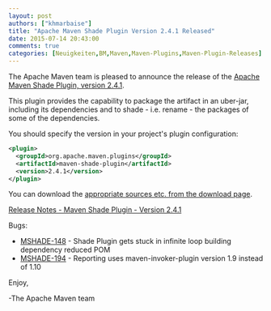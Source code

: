 ```yaml
---
layout: post
authors: ["khmarbaise"]
title: "Apache Maven Shade Plugin Version 2.4.1 Released"
date: 2015-07-14 20:43:00
comments: true
categories: [Neuigkeiten,BM,Maven,Maven-Plugins,Maven-Plugin-Releases]
---
```

The Apache Maven team is pleased to announce the release of the [Apache
Maven Shade Plugin, version 2.4.1](https://maven.apache.org/plugins/maven-shade-plugin/).

This plugin provides the capability to package the artifact in an uber-jar,
including its dependencies and to shade - i.e. rename - the packages of some of
the dependencies.

You should specify the version in your project's plugin configuration:

```xml
<plugin>
  <groupId>org.apache.maven.plugins</groupId>
  <artifactId>maven-shade-plugin</artifactId>
  <version>2.4.1</version>
</plugin>
```

<!-- more -->

You can download the [appropriate sources etc. from the download page](https://maven.apache.org/plugins/maven-shade-plugin/download.cgi).
 
[Release Notes - Maven Shade Plugin - Version 2.4.1](https://issues.apache.org/jira/secure/ReleaseNote.jspa?projectId=12317921&version=12332978)

Bugs:

 * [MSHADE-148](https://issues.apache.org/jira/browse/MSHADE-148) - Shade Plugin gets stuck in infinite loop building dependency reduced POM
 * [MSHADE-194](https://issues.apache.org/jira/browse/MSHADE-194) - Reporting uses maven-invoker-plugin version 1.9 instead of 1.10

Enjoy,

-The Apache Maven team
